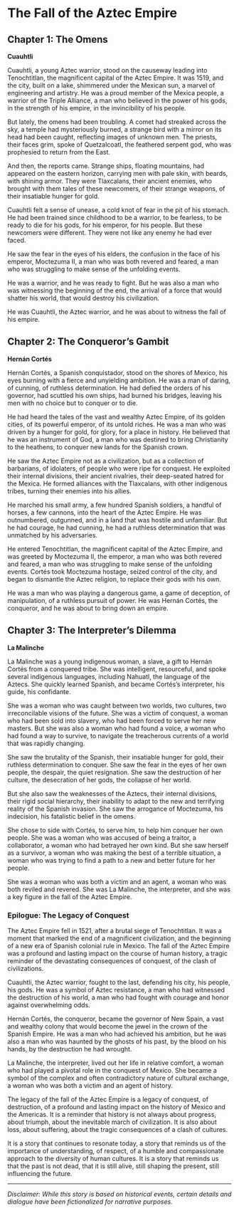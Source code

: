 
# The Fall of the Aztec Empire

## Chapter 1: The Omens

**Cuauhtli**

Cuauhtli, a young Aztec warrior, stood on the causeway leading into Tenochtitlan, the magnificent capital of the Aztec Empire. It was 1519, and the city, built on a lake, shimmered under the Mexican sun, a marvel of engineering and artistry. He was a proud member of the Mexica people, a warrior of the Triple Alliance, a man who believed in the power of his gods, in the strength of his empire, in the invincibility of his people.

But lately, the omens had been troubling. A comet had streaked across the sky, a temple had mysteriously burned, a strange bird with a mirror on its head had been caught, reflecting images of unknown men. The priests, their faces grim, spoke of Quetzalcoatl, the feathered serpent god, who was prophesied to return from the East.

And then, the reports came. Strange ships, floating mountains, had appeared on the eastern horizon, carrying men with pale skin, with beards, with shining armor. They were Tlaxcalans, their ancient enemies, who brought with them tales of these newcomers, of their strange weapons, of their insatiable hunger for gold.

Cuauhtli felt a sense of unease, a cold knot of fear in the pit of his stomach. He had been trained since childhood to be a warrior, to be fearless, to be ready to die for his gods, for his emperor, for his people. But these newcomers were different. They were not like any enemy he had ever faced.

He saw the fear in the eyes of his elders, the confusion in the face of his emperor, Moctezuma II, a man who was both revered and feared, a man who was struggling to make sense of the unfolding events.

He was a warrior, and he was ready to fight. But he was also a man who was witnessing the beginning of the end, the arrival of a force that would shatter his world, that would destroy his civilization.

He was Cuauhtli, the Aztec warrior, and he was about to witness the fall of his empire.

## Chapter 2: The Conqueror’s Gambit

**Hernán Cortés**

Hernán Cortés, a Spanish conquistador, stood on the shores of Mexico, his eyes burning with a fierce and unyielding ambition. He was a man of daring, of cunning, of ruthless determination. He had defied the orders of his governor, had scuttled his own ships, had burned his bridges, leaving his men with no choice but to conquer or to die.

He had heard the tales of the vast and wealthy Aztec Empire, of its golden cities, of its powerful emperor, of its untold riches. He was a man who was driven by a hunger for gold, for glory, for a place in history. He believed that he was an instrument of God, a man who was destined to bring Christianity to the heathens, to conquer new lands for the Spanish crown.

He saw the Aztec Empire not as a civilization, but as a collection of barbarians, of idolaters, of people who were ripe for conquest. He exploited their internal divisions, their ancient rivalries, their deep-seated hatred for the Mexica. He formed alliances with the Tlaxcalans, with other indigenous tribes, turning their enemies into his allies.

He marched his small army, a few hundred Spanish soldiers, a handful of horses, a few cannons, into the heart of the Aztec Empire. He was outnumbered, outgunned, and in a land that was hostile and unfamiliar. But he had courage, he had cunning, he had a ruthless determination that was unmatched by his adversaries.

He entered Tenochtitlan, the magnificent capital of the Aztec Empire, and was greeted by Moctezuma II, the emperor, a man who was both revered and feared, a man who was struggling to make sense of the unfolding events. Cortés took Moctezuma hostage, seized control of the city, and began to dismantle the Aztec religion, to replace their gods with his own.

He was a man who was playing a dangerous game, a game of deception, of manipulation, of a ruthless pursuit of power. He was Hernán Cortés, the conqueror, and he was about to bring down an empire.

## Chapter 3: The Interpreter’s Dilemma

**La Malinche**

La Malinche was a young indigenous woman, a slave, a gift to Hernán Cortés from a conquered tribe. She was intelligent, resourceful, and spoke several indigenous languages, including Nahuatl, the language of the Aztecs. She quickly learned Spanish, and became Cortés’s interpreter, his guide, his confidante.

She was a woman who was caught between two worlds, two cultures, two irreconcilable visions of the future. She was a victim of conquest, a woman who had been sold into slavery, who had been forced to serve her new masters. But she was also a woman who had found a voice, a woman who had found a way to survive, to navigate the treacherous currents of a world that was rapidly changing.

She saw the brutality of the Spanish, their insatiable hunger for gold, their ruthless determination to conquer. She saw the fear in the eyes of her own people, the despair, the quiet resignation. She saw the destruction of her culture, the desecration of her gods, the collapse of her world.

But she also saw the weaknesses of the Aztecs, their internal divisions, their rigid social hierarchy, their inability to adapt to the new and terrifying reality of the Spanish invasion. She saw the arrogance of Moctezuma, his indecision, his fatalistic belief in the omens.

She chose to side with Cortés, to serve him, to help him conquer her own people. She was a woman who was accused of being a traitor, a collaborator, a woman who had betrayed her own kind. But she saw herself as a survivor, a woman who was making the best of a terrible situation, a woman who was trying to find a path to a new and better future for her people.

She was a woman who was both a victim and an agent, a woman who was both reviled and revered. She was La Malinche, the interpreter, and she was a key figure in the fall of the Aztec Empire.

### Epilogue: The Legacy of Conquest

The Aztec Empire fell in 1521, after a brutal siege of Tenochtitlan. It was a moment that marked the end of a magnificent civilization, and the beginning of a new era of Spanish colonial rule in Mexico. The fall of the Aztec Empire was a profound and lasting impact on the course of human history, a tragic reminder of the devastating consequences of conquest, of the clash of civilizations.

Cuauhtli, the Aztec warrior, fought to the last, defending his city, his people, his gods. He was a symbol of Aztec resistance, a man who had witnessed the destruction of his world, a man who had fought with courage and honor against overwhelming odds.

Hernán Cortés, the conqueror, became the governor of New Spain, a vast and wealthy colony that would become the jewel in the crown of the Spanish Empire. He was a man who had achieved his ambition, but he was also a man who was haunted by the ghosts of his past, by the blood on his hands, by the destruction he had wrought.

La Malinche, the interpreter, lived out her life in relative comfort, a woman who had played a pivotal role in the conquest of Mexico. She became a symbol of the complex and often contradictory nature of cultural exchange, a woman who was both a victim and an agent of history.

The legacy of the fall of the Aztec Empire is a legacy of conquest, of destruction, of a profound and lasting impact on the history of Mexico and the Americas. It is a reminder that history is not always about progress, about triumph, about the inevitable march of civilization. It is also about loss, about suffering, about the tragic consequences of a clash of cultures.

It is a story that continues to resonate today, a story that reminds us of the importance of understanding, of respect, of a humble and compassionate approach to the diversity of human cultures. It is a story that reminds us that the past is not dead, that it is still alive, still shaping the present, still influencing the future.

***

*Disclaimer: While this story is based on historical events, certain details and dialogue have been fictionalized for narrative purposes.*